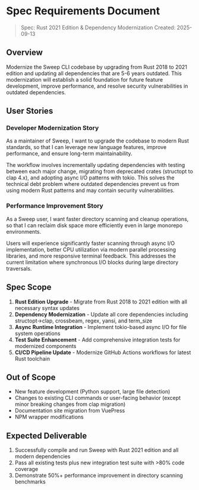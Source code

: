 # Spec Requirements Document

> Spec: Rust 2021 Edition & Dependency Modernization
> Created: 2025-09-13

## Overview

Modernize the Sweep CLI codebase by upgrading from Rust 2018 to 2021 edition and updating all dependencies that are 5-6 years outdated. This modernization will establish a solid foundation for future feature development, improve performance, and resolve security vulnerabilities in outdated dependencies.

## User Stories

### Developer Modernization Story

As a maintainer of Sweep, I want to upgrade the codebase to modern Rust standards, so that I can leverage new language features, improve performance, and ensure long-term maintainability.

The workflow involves incrementally updating dependencies with testing between each major change, migrating from deprecated crates (structopt to clap 4.x), and adopting async I/O patterns with tokio. This solves the technical debt problem where outdated dependencies prevent us from using modern Rust patterns and may contain security vulnerabilities.

### Performance Improvement Story

As a Sweep user, I want faster directory scanning and cleanup operations, so that I can reclaim disk space more efficiently even in large monorepo environments.

Users will experience significantly faster scanning through async I/O implementation, better CPU utilization via modern parallel processing libraries, and more responsive terminal feedback. This addresses the current limitation where synchronous I/O blocks during large directory traversals.

## Spec Scope

1. **Rust Edition Upgrade** - Migrate from Rust 2018 to 2021 edition with all necessary syntax updates
2. **Dependency Modernization** - Update all core dependencies including structopt→clap, crossbeam, regex, yansi, and term_size
3. **Async Runtime Integration** - Implement tokio-based async I/O for file system operations
4. **Test Suite Enhancement** - Add comprehensive integration tests for modernized components
5. **CI/CD Pipeline Update** - Modernize GitHub Actions workflows for latest Rust toolchain

## Out of Scope

- New feature development (Python support, large file detection)
- Changes to existing CLI commands or user-facing behavior (except minor breaking changes from clap migration)
- Documentation site migration from VuePress
- NPM wrapper modifications

## Expected Deliverable

1. Successfully compile and run Sweep with Rust 2021 edition and all modern dependencies
2. Pass all existing tests plus new integration test suite with >80% code coverage
3. Demonstrate 50%+ performance improvement in directory scanning benchmarks